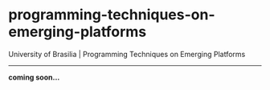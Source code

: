 # programming-techniques-on-emerging-platforms

University of Brasilia | Programming Techniques on Emerging Platforms

<hr>

**coming soon...**
